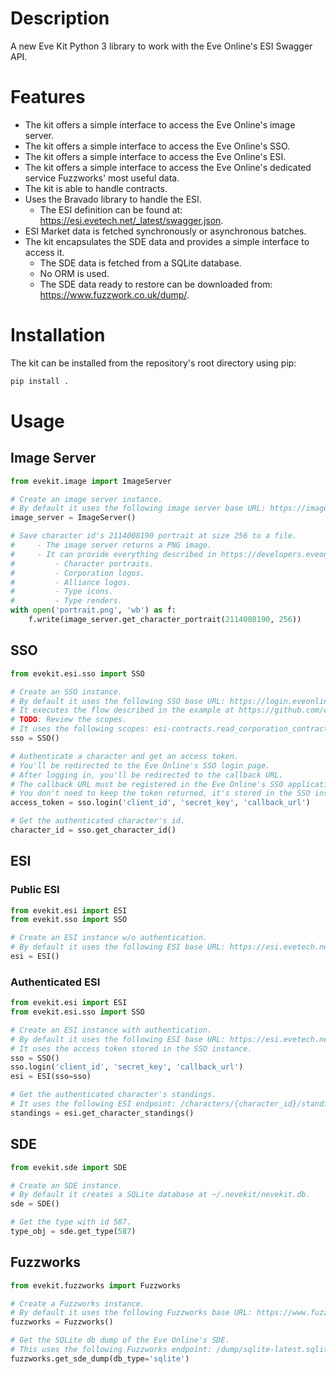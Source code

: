 # Description

A new Eve Kit Python 3 library to work with the Eve Online's ESI Swagger API.

# Features

* The kit offers a simple interface to access the Eve Online's image server.
* The kit offers a simple interface to access the Eve Online's SSO.
* The kit offers a simple interface to access the Eve Online's ESI.
* The kit offers a simple interface to access the Eve Online's dedicated service Fuzzworks' most useful data.
* The kit is able to handle contracts.
* Uses the Bravado library to handle the ESI.
    * The ESI definition can be found at: https://esi.evetech.net/_latest/swagger.json.
* ESI Market data is fetched synchronously or asynchronous batches.
* The kit encapsulates the SDE data and provides a simple interface to access it.
    * The SDE data is fetched from a SQLite database.
    * No ORM is used.
    * The SDE data ready to restore can be downloaded from: https://www.fuzzwork.co.uk/dump/.

# Installation

The kit can be installed from the repository's root directory using pip:

```bash
pip install .
```

# Usage

## Image Server
```python
from evekit.image import ImageServer

# Create an image server instance.
# By default it uses the following image server base URL: https://images.evetech.net/.
image_server = ImageServer()

# Save character id's 2114008190 portrait at size 256 to a file.
#     - The image server returns a PNG image.
#     - It can provide everything described in https://developers.eveonline.com/blog/article/from-image-server-to-a-whole-new-image-service-1:
#         - Character portraits.
#         - Corporation logos.
#         - Alliance logos.
#         - Type icons.
#         - Type renders.
with open('portrait.png', 'wb') as f:
    f.write(image_server.get_character_portrait(2114008190, 256))
```

## SSO
```python
from evekit.esi.sso import SSO

# Create an SSO instance.
# By default it uses the following SSO base URL: https://login.eveonline.com/.
# It executes the flow described in the example at https://github.com/esi/esi-docs/blob/master/examples/python/sso/esi_oauth_native.py to get an access token.
# TODO: Review the scopes.
# It uses the following scopes: esi-contracts.read_corporation_contracts.v1, esi-contracts.read_character_contracts.v1.
sso = SSO()

# Authenticate a character and get an access token.
# You'll be redirected to the Eve Online's SSO login page.
# After logging in, you'll be redirected to the callback URL.
# The callback URL must be registered in the Eve Online's SSO application.
# You don't need to keep the token returned, it's stored in the SSO instance.
access_token = sso.login('client_id', 'secret_key', 'callback_url')

# Get the authenticated character's id.
character_id = sso.get_character_id()
```

## ESI

### Public ESI
```python
from evekit.esi import ESI
from evekit.sso import SSO

# Create an ESI instance w/o authentication.
# By default it uses the following ESI base URL: https://esi.evetech.net/.
esi = ESI()
```

### Authenticated ESI
```python
from evekit.esi import ESI
from evekit.esi.sso import SSO

# Create an ESI instance with authentication.
# By default it uses the following ESI base URL: https://esi.evetech.net/.
# It uses the access token stored in the SSO instance.
sso = SSO()
sso.login('client_id', 'secret_key', 'callback_url')
esi = ESI(sso=sso)

# Get the authenticated character's standings.
# It uses the following ESI endpoint: /characters/{character_id}/standings/.
standings = esi.get_character_standings()
```

## SDE
```python
from evekit.sde import SDE

# Create an SDE instance.
# By default it creates a SQLite database at ~/.nevekit/nevekit.db.
sde = SDE()

# Get the type with id 587.
type_obj = sde.get_type(587)
```

## Fuzzworks
```python
from evekit.fuzzworks import Fuzzworks

# Create a Fuzzworks instance.
# By default it uses the following Fuzzworks base URL: https://www.fuzzwork.co.uk/.
fuzzworks = Fuzzworks()

# Get the SQLite db dump of the Eve Online's SDE.
# This uses the following Fuzzworks endpoint: /dump/sqlite-latest.sqlite.bz2.
fuzzworks.get_sde_dump(db_type='sqlite')
```
